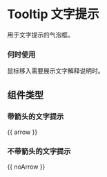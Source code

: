 # Tooltip 文字提示

用于文字提示的气泡框。

### 何时使用

鼠标移入需要展示文字解释说明时。

## 组件类型

### 带箭头的文字提示

{{ arrow }}

### 不带箭头的文字提示

{{ noArrow }}
